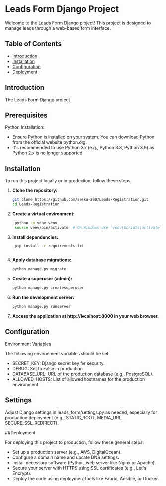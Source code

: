 # Leads Form Django Project

Welcome to the Leads Form Django project! This project is designed to manage leads through a web-based form interface.

## Table of Contents

- [Introduction](#introduction)
- [Installation](#installation)
- [Configuration](#configuration)
- [Deployment](#deployment)


## Introduction

The Leads Form Django project

## Prerequisites
Python Installation:
   - Ensure Python is installed on your system. You can download Python from the official website python.org.
   - It's recommended to use Python 3.x (e.g., Python 3.8, Python 3.9) as Python 2.x is no longer supported.

## Installation

To run this project locally or in production, follow these steps:

1. **Clone the repository:**

   ```bash
   git clone https://github.com/senku-200/Leads-Registration.git
   cd Leads-Registration

2. **Create a virtual environment:**
  
   ```bash
    python -m venv venv
    source venv/bin/activate  # On Windows use `venv\Scripts\activate`

3. **Install dependencies:**
   
   ```bash
    pip install -r requirements.txt
  
4. **Apply database migrations:**
   
   ```bash
   python manage.py migrate
   
5. **Create a superuser (admin):**
   
   ```bash
   python manage.py createsuperuser
   
6. **Run the development server:**
    
   ```bash
   python manage.py runserver
7. **Access the application at http://localhost:8000 in your web browser.**


## Configuration

Environment Variables

The following environment variables should be set:

- SECRET_KEY: Django secret key for security.
- DEBUG: Set to False in production.
- DATABASE_URL: URL of the production database (e.g., PostgreSQL).
- ALLOWED_HOSTS: List of allowed hostnames for the production environment.

## Settings

Adjust Django settings in leads_form/settings.py as needed, especially for production deployment (e.g., STATIC_ROOT, MEDIA_URL, SECURE_SSL_REDIRECT).

##Deployment

For deploying this project to production, follow these general steps:

- Set up a production server (e.g., AWS, DigitalOcean).
- Configure a domain name and update DNS settings.
- Install necessary software (Python, web server like Nginx or Apache).
- Secure your server with HTTPS using SSL certificates (e.g., Let's Encrypt).
- Deploy the code using deployment tools like Fabric, Ansible, or Docker.









